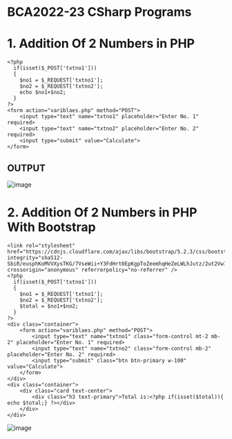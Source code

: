 # BCA2022-23 CSharp Programs

# 1. Addition Of 2 Numbers in PHP
```
<?php
  if(isset($_POST['txtno1']))
  {
    $no1 = $_REQUEST['txtno1'];
    $no2 = $_REQUEST['txtno2'];
    echo $no1+$no2;
  }
?>
<form action="variblaes.php" method="POST">
    <input type="text" name="txtno1" placeholder="Enter No. 1" required>
    <input type="text" name="txtno2" placeholder="Enter No. 2" required>
    <input type="submit" value="Calculate">
</form>
```
## OUTPUT   

![image](https://user-images.githubusercontent.com/31475304/209304573-435062e6-855d-4e1c-a3f3-7eb1b4ad7046.png)

# 2. Addition Of 2 Numbers in PHP With Bootstrap
```
<link rel="stylesheet" href="https://cdnjs.cloudflare.com/ajax/libs/bootstrap/5.2.3/css/bootstrap.min.css" integrity="sha512-SbiR/eusphKoMVVXysTKG/7VseWii+Y3FdHrt0EpKgpToZeemhqHeZeLWLhJutz/2ut2Vw1uQEj2MbRF+TVBUA==" crossorigin="anonymous" referrerpolicy="no-referrer" />
<?php
  if(isset($_POST['txtno1']))
  {
    $no1 = $_REQUEST['txtno1'];
    $no2 = $_REQUEST['txtno2'];
    $total = $no1+$no2;
  }
?>
<div class="container">
    <form action="variblaes.php" method="POST">
        <input type="text" name="txtno1" class="form-control mt-2 mb-2" placeholder="Enter No. 1" required>
        <input type="text" name="txtno2" class="form-control mb-2" placeholder="Enter No. 2" required>
        <input type="submit" class="btn btn-primary w-100" value="Calculate">
    </form>
</div>
<div class="container">
    <div class="card text-center">
        <div class="h3 text-primary">Total is:<?php if(isset($total)){ echo $total;} ?></div>
    </div>
</div>
```

![image](https://user-images.githubusercontent.com/31475304/209306372-29d99fd9-8d44-482d-ad22-b0187047a17b.png)
